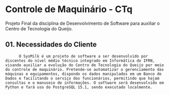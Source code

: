 # Controle de Maquinário - CTq
Projeto Final da disciplina de Desenvolvimento de Software para auxiliar o Centro de Tecnologia do Queijo.

## 01. Necessidades do Cliente

          O SysMilk é um projeto de software a ser desenvolvido por discentes do nível médio técnico integrado em Informática do IFRN, visando auxiliar a evolução do Centro de Tecnologia do Queijo por meio do controle de maquinário. Pretende-se automatizar o gerenciamento das máquinas e equipamentos, dispondo os dados manipulados em um Banco de Dados e facilitando o serviço dos funcionários, permitindo que hajam consultas e o manuseio de informações. O software será desenvolvido em Python e fará uso do PostgreSQL 15.1, sendo executado localmente.
